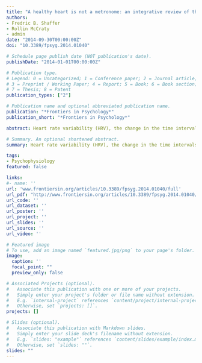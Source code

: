 ```yaml
---
title: "A healthy heart is not a metronome: an integrative review of the heart’s anatomy and heart rate variability"
authors:
- Fredric B. Shaffer
- Rollin McCraty
- admin
date: "2014-09-30T00:00:00Z"
doi: "10.3389/fpsyg.2014.01040"

# Schedule page publish date (NOT publication's date).
publishDate: "2014-01-01T00:00:00Z"

# Publication type.
# Legend: 0 = Uncategorized; 1 = Conference paper; 2 = Journal article;
# 3 = Preprint / Working Paper; 4 = Report; 5 = Book; 6 = Book section;
# 7 = Thesis; 8 = Patent
publication_types: ["2"]

# Publication name and optional abbreviated publication name.
publication: "*Frontiers in Psychology*"
publication_short: "*Frontiers in Psychology*"

abstract: Heart rate variability (HRV), the change in the time intervals between adjacent heartbeats, is an emergent property of interdependent regulatory systems that operate on different time scales to adapt to challenges and achieve optimal performance. This article brieﬂy reviews neural regulation of the heart, and its basic anatomy, the cardiac cycle, and the sinoatrial and atrioventricular pacemakers. The cardiovascular regulation center in the medulla integrates sensory information and input from higher brain centers, and afferent cardiovascular system inputs to adjust heart rate and blood pressure via sympathetic and parasympathetic efferent pathways. This article reviews sympathetic and parasympathetic inﬂuences on the heart, and examines the interpretation of HRV and the association between reduced HRV, risk of disease and mortality, and the loss of regulatory capacity. This article also discusses the intrinsic cardiac nervous system and the heart-brain connection, through which afferent information can inﬂuence activity in the subcortical and frontocortical areas, and motor cortex. It also considers new perspectives on the putative underlying physiological mechanisms and properties of the ultra-low-frequency (ULF), very-low-frequency (VLF), low-frequency (LF), and high-frequency (HF) bands. Additionally, it reviews the most common time and frequency domain measurements as well as standardized data collection protocols. In its ﬁnal section, this article integrates Porges’ polyvagal theory, Thayer and colleagues’ neurovisceral integration model, Lehrer et al.’s resonance frequency model, and the Institute of HeartMath’s coherence model. The authors conclude that a coherent heart is not a metronome because its rhythms are characterized by both complexity and stability over longer time scales. Future research should expand understanding of how the heart and its intrinsic nervous system inﬂuence the brain.

# Summary. An optional shortened abstract.
summary: Heart rate variability (HRV), the change in the time intervals between adjacent heartbeats, is an emergent property of interdependent regulatory systems that operate on different time scales to adapt to challenges and achieve optimal performance. This article brieﬂy reviews neural regulation of the heart, and its basic anatomy, the cardiac cycle, and the sinoatrial and atrioventricular pacemakers. The cardiovascular regulation center in the medulla integrates sensory information and input from higher brain centers, and afferent cardiovascular system inputs to adjust heart rate and blood pressure via sympathetic and parasympathetic efferent pathways. This article reviews sympathetic and parasympathetic inﬂuences on the heart, and examines the interpretation of HRV and the association between reduced HRV, risk of disease and mortality, and the loss of regulatory capacity. This article also discusses the intrinsic cardiac nervous system and the heart-brain connection, through which afferent information can inﬂuence activity in the subcortical and frontocortical areas, and motor cortex. It also considers new perspectives on the putative underlying physiological mechanisms and properties of the ultra-low-frequency (ULF), very-low-frequency (VLF), low-frequency (LF), and high-frequency (HF) bands. Additionally, it reviews the most common time and frequency domain measurements as well as standardized data collection protocols. In its ﬁnal section, this article integrates Porges’ polyvagal theory, Thayer and colleagues’ neurovisceral integration model, Lehrer et al.’s resonance frequency model, and the Institute of HeartMath’s coherence model. The authors conclude that a coherent heart is not a metronome because its rhythms are characterized by both complexity and stability over longer time scales. Future research should expand understanding of how the heart and its intrinsic nervous system inﬂuence the brain.

tags:
- Psychophysiology
featured: false

links:
#- name: ''
url: 'www.frontiersin.org/articles/10.3389/fpsyg.2014.01040/full'
url_pdf: "http://www.frontiersin.org/articles/10.3389/fpsyg.2014.01040/pdf"
url_code: ''
url_dataset: ''
url_poster: ''
url_project: ''
url_slides: ''
url_source: ''
url_video: ''

# Featured image
# To use, add an image named `featured.jpg/png` to your page's folder. 
image:
  caption: ''
  focal_point: ""
  preview_only: false

# Associated Projects (optional).
#   Associate this publication with one or more of your projects.
#   Simply enter your project's folder or file name without extension.
#   E.g. `internal-project` references `content/project/internal-project/index.md`.
#   Otherwise, set `projects: []`.
projects: []

# Slides (optional).
#   Associate this publication with Markdown slides.
#   Simply enter your slide deck's filename without extension.
#   E.g. `slides: "example"` references `content/slides/example/index.md`.
#   Otherwise, set `slides: ""`.
slides: ""
---
```


